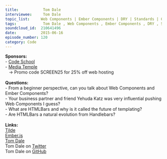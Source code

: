 ```yaml
--- 
title:           Tom Dale 
interviewee:     Tom Dale 
topic_list:     Web Components | Ember Components | DRY | Standards | Glimmer Engine | HTMLBars
tags:            Tom Dale , Web Components , Ember Components , DRY , Standards , Glimmer Engine , HTMLBars
soundcloud_id:  210641496
date:           2015-06-16
episode_number: 120
category: Code
---
```


<p class="show_notes_display"><b>Sponsors:<br></b>- <a rel="nofollow" target="_blank" href="https://www.codeschool.com/">Code School</a><b><br></b>- <a rel="nofollow" target="_blank" href="http://mediatemple.net/?utm_source=BetweenScreens&amp;utm_medium=podcast&amp;utm_campaign=SCREEN25">Media Temple</a><b><br></b>   -&gt; Promo code SCREEN25 for 25% off web hosting<br><b><br>Questions:</b><br>- From a beginner perspective, can you talk about Web Components and Ember Components?<br>- Your business partner and friend Yehuda Katz was very influential pushing Web Components I guess?<br>- What are HTMLBars and why is it called the future of templating?<br>- Are HTMLBars a natural evolution from Handlebars?<br><br><b>Links:<br></b><a rel="nofollow" target="_blank" href="http://www.tilde.io/">Tilde</a><b><br></b><a rel="nofollow" target="_blank" href="http://emberjs.com/">Ember.js</a><br><a rel="nofollow" target="_blank" href="http://tomdale.net/">Tom Dale</a><br>Tom Dale on <a rel="nofollow" target="_blank" href="https://twitter.com/tomdale">Twitter</a> <br>Tom Dale on <a rel="nofollow" target="_blank" href="https://github.com/tomdale">GitHub</a><br><br></p>
